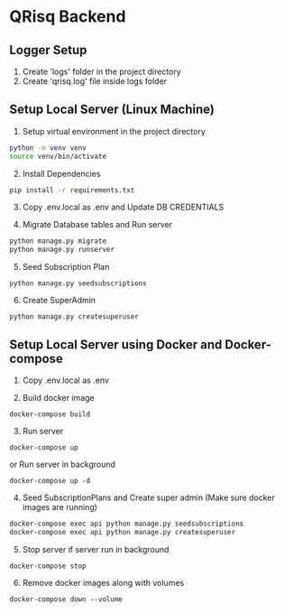 # QRisq Backend

## Logger Setup

1. Create 'logs' folder in the project directory 
2. Create 'qrisq.log' file inside logs folder

## Setup Local Server (Linux Machine)

1. Setup virtual environment in the project directory
```sh
python -m venv venv
source venv/bin/activate
```

2. Install Dependencies
```sh
pip install -r requirements.txt
```

3. Copy .env.local as .env and Update DB CREDENTIALS

4. Migrate Database tables and Run server
```sh
python manage.py migrate
python manage.py runserver
```

5. Seed Subscription Plan
```
python manage.py seedsubscriptions
```

6. Create SuperAdmin
```
python manage.py createsuperuser
```

## Setup Local Server using Docker and Docker-compose

1. Copy .env.local as .env

2. Build docker image
```
docker-compose build
```

3. Run server
```
docker-compose up
```

or Run server in background
```
docker-compose up -d
```

4. Seed SubscriptionPlans and Create super admin (Make sure docker images are running)
```sh
docker-compose exec api python manage.py seedsubscriptions
docker-compose exec api python manage.py createsuperuser
```

5. Stop server if server run in background
```
docker-compose stop
```

6. Remove docker images along with volumes
```
docker-compose down --volume
```
